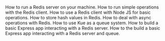 How to run a Redis server on your machine.
How to run simple operations with the Redis client.
How to use a Redis client with Node JS for basic operations.
How to store hash values in Redis.
How to deal with async operations with Redis.
How to use Kue as a queue system.
How to build a basic Express app interacting with a Redis server.
How to the build a basic Express app interacting with a Redis server and queue.
